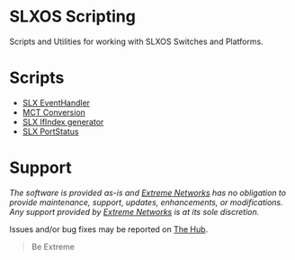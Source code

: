 # SLXOS Scripting
Scripts and Utilities for working with SLXOS Switches and Platforms.

# Scripts
* [SLX EventHandler](SLX_EventHandler/README.md)
* [MCT Conversion](MCT_Conversion/README.md)
* [SLX IfIndex generator](SLX_IfIndex_gen/README.md)
* [SLX PortStatus](SLX_PortStatus/README.md)


# Support
_The software is provided as-is and [Extreme Networks](http://www.extremenetworks.com/) has no obligation to provide maintenance, support, updates, enhancements, or modifications. Any support provided by [Extreme Networks](http://www.extremenetworks.com/) is at its sole discretion._

Issues and/or bug fixes may be reported on [The Hub](https://community.extremenetworks.com/extreme).

>Be Extreme
